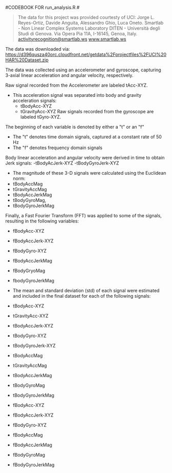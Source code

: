 #CODEBOOK FOR run_analysis.R #

>The data for this project was provided courtesty of UCI:
>Jorge L. Reyes-Ortiz, Davide Anguita, Alessandro Ghio, Luca Oneto.
>Smartlab - Non Linear Complex Systems Laboratory
>DITEN - Università degli Studi di Genova.
>Via Opera Pia 11A, I-16145, Genoa, Italy.
>activityrecognition@smartlab.ws
>www.smartlab.ws
  
The data was downloaded via: https://d396qusza40orc.cloudfront.net/getdata%2Fprojectfiles%2FUCI%20HAR%20Dataset.zip
  
The data was collected using an accelerometer and gyroscope, capturing 3-axial linear acceleration and angular velocity,    respectively.
 
Raw signal recorded from the Accelerometer are labeled tAcc-XYZ.
  - This acceleration signal was separated into body and gravity acceleration signals:
    - tBodyAcc-XYZ
    - tGravityAcc-XYZ
Raw signals recorded from the gyroscope are labeled tGyro-XYZ.
  
The beginning of each variable is denoted by either a "t" or an "f"
  - The "t" denotes time domain signals, captured at a constant rate of 50 Hz
  - The "f" denotes frequency domain signals
 
Body linear acceleration and angular velocity were derived in time to obtain Jerk signals:
  -tBodyAcJerk-XYZ
  -tBodyGyroJerk-XYZ

- The magnitude of these 3-D signals were calculated using the Euclidean norm:
 - tBodyAccMag
 - tGravityAccMag
 - tBodyAccJerkMag
 - tBodyGyroMag,
 - tBodyGyroJerkMag
 
Finally, a Fast Fourier Transform (FFT) was applied to some of the signals, resulting in the following variables:
 - fBodyAcc-XYZ
 - fBodyAccJerk-XYZ
 - fBodyGyro-XYZ
 - fBodyAccJerkMag
 - fBodyGryoMag
 - fbodyGyroJerkMag
   
- The mean and standard deviation (std) of each signal were estimated and included in the final dataset for each of the following signals:
 - tBodyAcc-XYZ
 - tGravityAcc-XYZ
 - tBodyAccJerk-XYZ
 - tBodyGyro-XYZ
 - tBodyGyroJerk-XYZ
 - tBodyAccMag
 - tGravityAccMag
 - tBodyAccJerkMag
 - tBodyGyroMag
 - tBodyGyroJerkMag
 - fBodyAcc-XYZ
 - fBodyAccJerk-XYZ
 - fBodyGyro-XYZ
 - fBodyAccMag
 - fBodyAccJerkMag
 - fBodyGyroMag
 - fBodyGyroJerkMag

